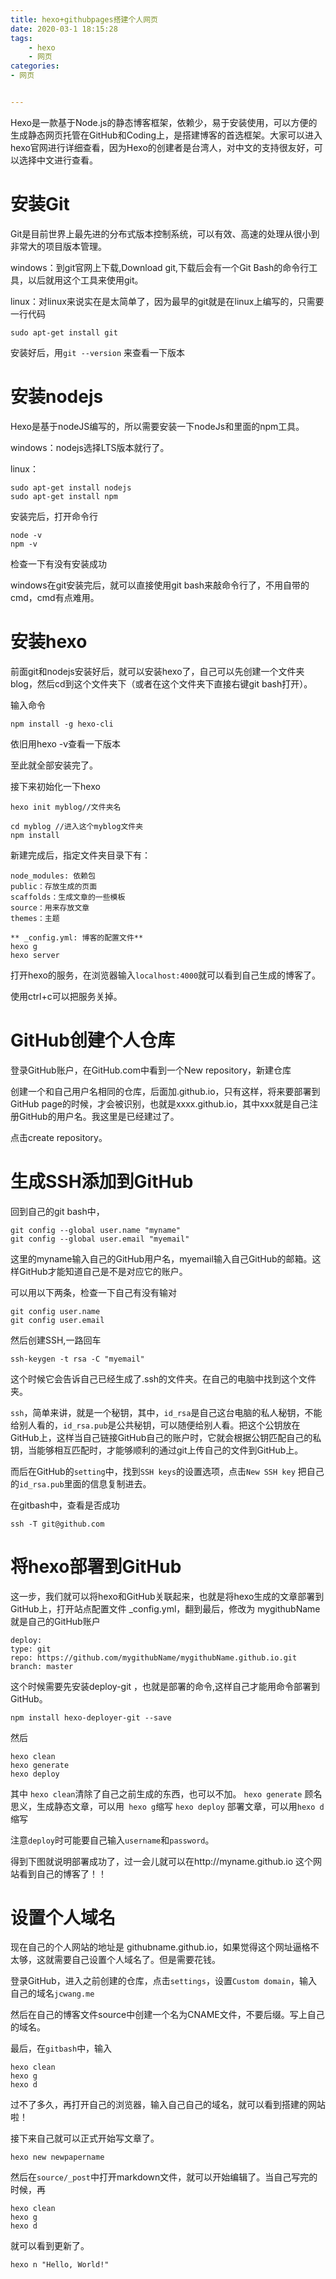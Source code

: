 ```yaml
---
title: hexo+githubpages搭建个人网页
date: 2020-03-1 18:15:28
tags: 
    - hexo 
    - 网页
categories: 
- 网页


---
```


Hexo是一款基于Node.js的静态博客框架，依赖少，易于安装使用，可以方便的生成静态网页托管在GitHub和Coding上，是搭建博客的首选框架。大家可以进入hexo官网进行详细查看，因为Hexo的创建者是台湾人，对中文的支持很友好，可以选择中文进行查看。

# 安装Git
Git是目前世界上最先进的分布式版本控制系统，可以有效、高速的处理从很小到非常大的项目版本管理。

windows：到git官网上下载,Download git,下载后会有一个Git Bash的命令行工具，以后就用这个工具来使用git。

linux：对linux来说实在是太简单了，因为最早的git就是在linux上编写的，只需要一行代码
```  
sudo apt-get install git
```
安装好后，用`git --version` 来查看一下版本

# 安装nodejs
Hexo是基于nodeJS编写的，所以需要安装一下nodeJs和里面的npm工具。

windows：nodejs选择LTS版本就行了。

linux：
```
sudo apt-get install nodejs
sudo apt-get install npm
```
安装完后，打开命令行
```
node -v
npm -v
```
检查一下有没有安装成功

windows在git安装完后，就可以直接使用git bash来敲命令行了，不用自带的cmd，cmd有点难用。

# 安装hexo
前面git和nodejs安装好后，就可以安装hexo了，自己可以先创建一个文件夹blog，然后cd到这个文件夹下（或者在这个文件夹下直接右键git bash打开）。

输入命令
```
npm install -g hexo-cli
```
依旧用hexo -v查看一下版本

至此就全部安装完了。

接下来初始化一下hexo
```
hexo init myblog//文件夹名
```

```
cd myblog //进入这个myblog文件夹
npm install
```
新建完成后，指定文件夹目录下有：
```
node_modules: 依赖包
public：存放生成的页面
scaffolds：生成文章的一些模板
source：用来存放文章
themes：主题
```
```
** _config.yml: 博客的配置文件**
hexo g
hexo server
```

打开hexo的服务，在浏览器输入`localhost:4000`就可以看到自己生成的博客了。


使用ctrl+c可以把服务关掉。

# GitHub创建个人仓库
登录GitHub账户，在GitHub.com中看到一个New repository，新建仓库


创建一个和自己用户名相同的仓库，后面加.github.io，只有这样，将来要部署到GitHub page的时候，才会被识别，也就是xxxx.github.io，其中xxx就是自己注册GitHub的用户名。我这里是已经建过了。



点击create repository。

# 生成SSH添加到GitHub
回到自己的git bash中，

```
git config --global user.name "myname"
git config --global user.email "myemail"
```

这里的myname输入自己的GitHub用户名，myemail输入自己GitHub的邮箱。这样GitHub才能知道自己是不是对应它的账户。

可以用以下两条，检查一下自己有没有输对
```
git config user.name
git config user.email
```

然后创建SSH,一路回车
```
ssh-keygen -t rsa -C "myemail"
```
这个时候它会告诉自己已经生成了.ssh的文件夹。在自己的电脑中找到这个文件夹。



`ssh`，简单来讲，就是一个秘钥，其中，`id_rsa`是自己这台电脑的私人秘钥，不能给别人看的，`id_rsa.pub`是公共秘钥，可以随便给别人看。把这个公钥放在GitHub上，这样当自己链接GitHub自己的账户时，它就会根据公钥匹配自己的私钥，当能够相互匹配时，才能够顺利的通过git上传自己的文件到GitHub上。

而后在GitHub的`setting`中，找到`SSH keys`的设置选项，点击`New SSH key`
把自己的`id_rsa.pub`里面的信息复制进去。



在gitbash中，查看是否成功
```
ssh -T git@github.com
```
# 将hexo部署到GitHub
这一步，我们就可以将hexo和GitHub关联起来，也就是将hexo生成的文章部署到GitHub上，打开站点配置文件 _config.yml，翻到最后，修改为
mygithubName就是自己的GitHub账户

```
deploy:
type: git
repo: https://github.com/mygithubName/mygithubName.github.io.git
branch: master
```

这个时候需要先安装deploy-git ，也就是部署的命令,这样自己才能用命令部署到GitHub。
```
npm install hexo-deployer-git --save
```
然后

```
hexo clean
hexo generate
hexo deploy
```
其中 `hexo clean`清除了自己之前生成的东西，也可以不加。
`hexo generate` 顾名思义，生成静态文章，可以用` hexo g`缩写
`hexo deploy` 部署文章，可以用`hexo d`缩写

注意`deploy`时可能要自己输入`username`和`password`。

得到下图就说明部署成功了，过一会儿就可以在http://myname.github.io 这个网站看到自己的博客了！！


# 设置个人域名
现在自己的个人网站的地址是 githubname.github.io，如果觉得这个网址逼格不太够，这就需要自己设置个人域名了。但是需要花钱。

登录GitHub，进入之前创建的仓库，点击`settings`，设置`Custom domain`，输入自己的域名`jcwang.me`


然后在自己的博客文件source中创建一个名为CNAME文件，不要后缀。写上自己的域名。



最后，在`gitbash`中，输入
```
hexo clean
hexo g
hexo d
```
过不了多久，再打开自己的浏览器，输入自己自己的域名，就可以看到搭建的网站啦！

接下来自己就可以正式开始写文章了。
```
hexo new newpapername
```
然后在`source/_post`中打开markdown文件，就可以开始编辑了。当自己写完的时候，再
```
hexo clean
hexo g
hexo d
```
就可以看到更新了。



```
hexo n "Hello, World!"
```

